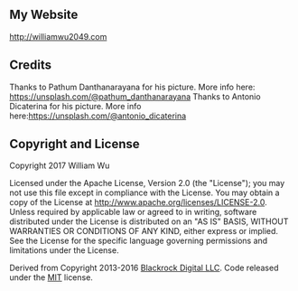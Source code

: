## My Website
http://williamwu2049.com

## Credits
Thanks to Pathum Danthanarayana for his picture. More info here: https://unsplash.com/@pathum_danthanarayana
Thanks to Antonio Dicaterina for his picture. More info here:https://unsplash.com/@antonio_dicaterina
## Copyright and License

Copyright 2017 William Wu

Licensed under the Apache License, Version 2.0 (the "License");
you may not use this file except in compliance with the License.
You may obtain a copy of the License at http://www.apache.org/licenses/LICENSE-2.0.
Unless required by applicable law or agreed to in writing, software
distributed under the License is distributed on an "AS IS" BASIS,
WITHOUT WARRANTIES OR CONDITIONS OF ANY KIND, either express or implied.
See the License for the specific language governing permissions and
limitations under the License.

Derived from Copyright 2013-2016 [Blackrock Digital LLC](https://github.com/BlackrockDigital/startbootstrap-clean-blog/tree/gh-pages). Code released under the [MIT](https://github.com/BlackrockDigital/startbootstrap-clean-blog/blob/gh-pages/LICENSE) license.
